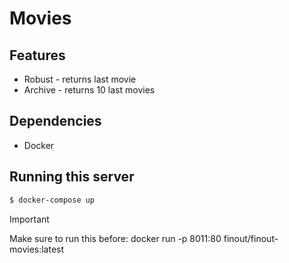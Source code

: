# Movies

## Features
- Robust - returns last movie
- Archive - returns 10 last movies

## Dependencies
- Docker

## Running this server 

```bash
$ docker-compose up
```
> [!IMPORTANT]
> Make sure to run this before: docker run -p 8011:80 finout/finout-movies:latest